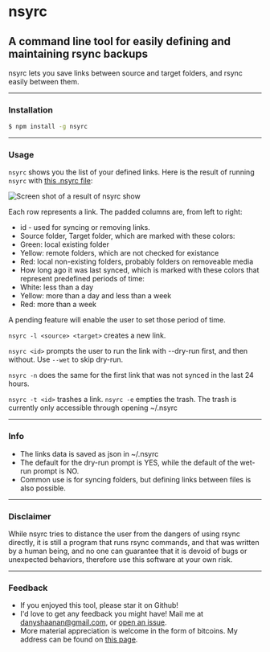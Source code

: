 # nsyrc
## A command line tool for easily defining and maintaining rsync backups
nsyrc lets you save links between source and target folders, and rsync easily between them.

* * *
### Installation
```bash
$ npm install -g nsyrc
```
* * *
### Usage

`nsyrc` shows you the list of your defined links.
Here is the result of running `nsyrc` with [this .nsyrc file](https://github.com/danyshaanan/nsyrc/blob/master/doc/dot.nsyrc_example):

![Screen shot of a result of `nsyrc show`](https://raw.github.com/danyshaanan/nsyrc/master/doc/nsyrc_example.png?raw=true)

Each row represents a link. The padded columns are, from left to right:

* id - used for syncing or removing links.
* Source folder, Target folder, which are marked with these colors:
 * Green: local existing folder
 * Yellow: remote folders, which are not checked for existance
 * Red: local non-existing folders, probably folders on removeable media
* How long ago it was last synced, which is marked with these colors that represent predefined periods of time:
 * White: less than a day
 * Yellow: more than a day and less than a week
 * Red: more than a week

A pending feature will enable the user to set those period of time.


`nsyrc -l <source> <target>` creates a new link.

`nsyrc <id>` prompts the user to run the link with --dry-run first, and then without. Use `--wet` to skip dry-run.

`nsyrc -n` does the same for the first link that was not synced in the last 24 hours.

`nsyrc -t <id>` trashes a link. `nsyrc -e` empties the trash. The trash is currently only accessible through opening ~/.nsyrc

<!---
This image is deprecated!! Should recreate.
Here is the creation and execution of a link, starting with an empty .nsyrc file:

![nsyrc show, link run, and show again](https://raw.github.com/danyshaanan/nsyrc/master/doc/nsyrc_process_example.png?raw=true)
-->

* * *
### Info
* The links data is saved as json in ~/.nsyrc
* The default for the dry-run prompt is YES, while the default of the wet-run prompt is NO.
* Common use is for syncing folders, but defining links between files is also possible.

* * *
### Disclaimer

While nsyrc tries to distance the user from the dangers of using rsync directly, it is still a program that runs rsync commands, and that was written by a human being, and no one can guarantee that it is devoid of bugs or unexpected behaviors, therefore use this software at your own risk.

* * *
### Feedback
* If you enjoyed this tool, please star it on Github!
* I'd love to get any feedback you might have! Mail me at danyshaanan@gmail.com, or [open an issue](https://github.com/danyshaanan/nsyrc/issues/new).
* More material appreciation is welcome in the form of bitcoins. My address can be found on [this page](http://danyshaanan.com/bitcoin).
